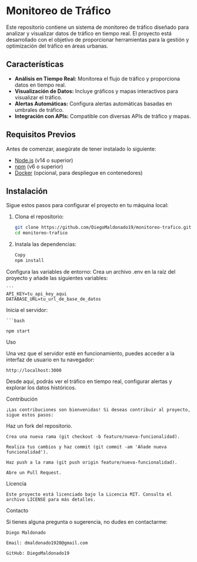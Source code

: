 # Monitoreo de Tráfico

Este repositorio contiene un sistema de monitoreo de tráfico diseñado para analizar y visualizar datos de tráfico en tiempo real. El proyecto está desarrollado con el objetivo de proporcionar herramientas para la gestión y optimización del tráfico en áreas urbanas.

## Características

- **Análisis en Tiempo Real:** Monitorea el flujo de tráfico y proporciona datos en tiempo real.
- **Visualización de Datos:** Incluye gráficos y mapas interactivos para visualizar el tráfico.
- **Alertas Automáticas:** Configura alertas automáticas basadas en umbrales de tráfico.
- **Integración con APIs:** Compatible con diversas APIs de tráfico y mapas.

## Requisitos Previos

Antes de comenzar, asegúrate de tener instalado lo siguiente:

- [Node.js](https://nodejs.org/) (v14 o superior)
- [npm](https://www.npmjs.com/) (v6 o superior)
- [Docker](https://www.docker.com/) (opcional, para despliegue en contenedores)

## Instalación

Sigue estos pasos para configurar el proyecto en tu máquina local:

1. Clona el repositorio:
   ```bash
   git clone https://github.com/DiegoMaldonado19/monitoreo-trafico.git
   cd monitoreo-trafico

2. Instala las dependencias:

    ```bash
    Copy
    npm install

Configura las variables de entorno:
Crea un archivo .env en la raíz del proyecto y añade las siguientes variables:

    ```
    API_KEY=tu_api_key_aqui
    DATABASE_URL=tu_url_de_base_de_datos

Inicia el servidor:

    ```bash

    npm start
Uso

Una vez que el servidor esté en funcionamiento, puedes acceder a la interfaz de usuario en tu navegador:

    http://localhost:3000
Desde aquí, podrás ver el tráfico en tiempo real, configurar alertas y explorar los datos históricos.

Contribución

    ¡Las contribuciones son bienvenidas! Si deseas contribuir al proyecto, sigue estos pasos:

Haz un fork del repositorio.

    Crea una nueva rama (git checkout -b feature/nueva-funcionalidad).
    
    Realiza tus cambios y haz commit (git commit -am 'Añade nueva funcionalidad').
    
    Haz push a la rama (git push origin feature/nueva-funcionalidad).
    
    Abre un Pull Request.

Licencia

    Este proyecto está licenciado bajo la Licencia MIT. Consulta el archivo LICENSE para más detalles.

Contacto

Si tienes alguna pregunta o sugerencia, no dudes en contactarme:

    Diego Maldonado
    
    Email: dmaldonado1920@gmail.com
    
    GitHub: DiegoMaldonado19
